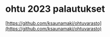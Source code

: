 # ohtu 2023 palautukset

[https://github.com/ksaunamaki/ohtuvarasto](https://github.com/ksaunamaki/ohtuvarasto)

